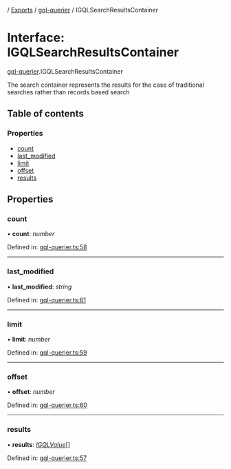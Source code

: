 [](../README.md) / [Exports](../modules.md) / [gql-querier](../modules/gql_querier.md) / IGQLSearchResultsContainer

# Interface: IGQLSearchResultsContainer

[gql-querier](../modules/gql_querier.md).IGQLSearchResultsContainer

The search container represents the results for the case
of traditional searches rather than records based search

## Table of contents

### Properties

- [count](gql_querier.igqlsearchresultscontainer.md#count)
- [last\_modified](gql_querier.igqlsearchresultscontainer.md#last_modified)
- [limit](gql_querier.igqlsearchresultscontainer.md#limit)
- [offset](gql_querier.igqlsearchresultscontainer.md#offset)
- [results](gql_querier.igqlsearchresultscontainer.md#results)

## Properties

### count

• **count**: *number*

Defined in: [gql-querier.ts:58](https://github.com/onzag/itemize/blob/11a98dec/gql-querier.ts#L58)

___

### last\_modified

• **last\_modified**: *string*

Defined in: [gql-querier.ts:61](https://github.com/onzag/itemize/blob/11a98dec/gql-querier.ts#L61)

___

### limit

• **limit**: *number*

Defined in: [gql-querier.ts:59](https://github.com/onzag/itemize/blob/11a98dec/gql-querier.ts#L59)

___

### offset

• **offset**: *number*

Defined in: [gql-querier.ts:60](https://github.com/onzag/itemize/blob/11a98dec/gql-querier.ts#L60)

___

### results

• **results**: [*IGQLValue*](gql_querier.igqlvalue.md)[]

Defined in: [gql-querier.ts:57](https://github.com/onzag/itemize/blob/11a98dec/gql-querier.ts#L57)
